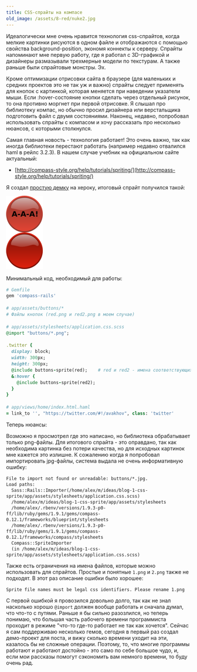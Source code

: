 ```yaml
---
title: CSS-спрайты на компасе
old_image: /assets/8-red/nuke2.jpg
---
```


Идеалогически мне очень нравится технология css-спрайтов, когда мелкие картинки рисуются в одном файле и отображаются
с помощью свойства background-position, экономя коннекты к серверу. Спрайты напоминают мне
первую работу, где я работал с 3D-графикой и дизайнеры размазывали трехмерные модели по текстурам. А также
раньше были спрайтовые монстры. Эх.

Кроме оптимизации отрисовки сайта в браузере (для маленьких и средних проектов это не так уж и важно) спрайты
следует применять для кнопок с картинкой, которая меняется при наведении указатели мыши. Если :hover-состояние
кнопки сделать через отдельный рисунок, то она противно моргнет при первой отрисовке. Я слышал про библиотеку компас,
но обычно просил дизайнера или верстальщика подготовить файл с двумя состояниями. Наконец, недавно,
попробовал использовать спрайты с компасом и хочу рассказать про несколько нюансов, с которыми столкнулся.

Самая главная новость - технология работает! Это очень важно, так как иногда библиотеки
перестают работать
(например недавно отвалился haml в рейлс 3.2.3). В нашем случае учебник на официальном сайте актуальный:

* [http://compass-style.org/help/tutorials/spriting/](http://compass-style.org/help/tutorials/spriting/)

Я создал [простую демку](http://blog-1-css-sprite.herokuapp.com/) на хероку, итоговый спрайт получился такой:

![](/assets/8-red/sprite.png)

Минимальный код, необходимый для работы:

``` ruby
# Gemfile
gem 'compass-rails'

# app/assets/buttons/*
# Файлы кнопок (red.png и red2.png в моем случае)

# app/assets/stylesheets/application.css.scss
@import "buttons/*.png";

.twitter {
  display: block;
  width: 300px;
  height: 300px;
  @include buttons-sprite(red);    # red и red2 - имена соответствующих картинок
  &:hover {
    @include buttons-sprite(red2);
  }
}

# app/views/home/index.html.haml
= link_to '', "https://twitter.com/#!/avakhov", class: 'twitter'
```

Теперь нюансы:

Возможно я просмотрел где это написано, но библиотека обрабатывает только png-файлы. Для итогового спрайта - это оправдано,
так как необходима картинка
без потери качества, но для исходных картинок мне кажется это излишне. К сожалению когда я попробовал импортировать jpg-файлы, система выдала
не очень информативную ошибку:

```
File to import not found or unreadable: buttons/*.jpg.
Load paths:
  Sass::Rails::Importer(/home/alex/m/ideas/blog-1-css-sprite/app/assets/stylesheets/application.css.scss)
  /home/alex/m/ideas/blog-1-css-sprite/app/assets/stylesheets
  /home/alex/.rbenv/versions/1.9.3-p0-ff/lib/ruby/gems/1.9.1/gems/compass-0.12.1/frameworks/blueprint/stylesheets
  /home/alex/.rbenv/versions/1.9.3-p0-ff/lib/ruby/gems/1.9.1/gems/compass-0.12.1/frameworks/compass/stylesheets
  Compass::SpriteImporter
  (in /home/alex/m/ideas/blog-1-css-sprite/app/assets/stylesheets/application.css.scss)
```

Также есть ограничения на имена файлов, которые можно использовать для спрайтов. Простые и понятные `1.png` и `2.png` также не подходят.
В этот раз описание ошибки было хорошее:

```
Sprite file names must be legal css identifiers. Please rename 1.png
```

С первой ошибкой я провозился довольно долго, так как не знал насколько хорошо `@import` должен вообще работать и сначала думал,
что что-то с путями. Раньше я бы сильно разозлился, но теперь понимаю, что большая часть рабочего времени программиста
проходит в режиме "что-то где-то работает не так как хочется". Сейчаc я сам поддерживаю несколько гемов, сегодня в первый
раз создал демо-проект для поста, и вижу сколько времени уходит на эти, казалось бы не сложные операции. Поэтому, то, что многие программы
работают и работают достойно - это само по себе большое чудо, и, если мои рассказы помогут сэкономить вам немного времени, то буду очень рад.

